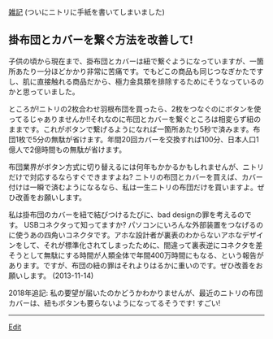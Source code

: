 ---
---
[雑記](/雑記)
(ついにニトリに手紙を書いてしまいました)
## 掛布団とカバーを繋ぐ方法を改善して!
子供の頃から現在まで、掛布団とカバーは紐で繋ぐようになっていますが、一箇所あたり一分ほどかかり非常に苦痛です。でもどこの商品も同じつなぎかたですし、肌に直接触れる商品だから、極力金具類を排除するためにそうなっているのかと思っていました。

ところが!ニトリの2枚合わせ羽根布団を買ったら、2枚をつなぐのにボタンを使ってるじゃありませんか!!それなのに布団とカバーを繋ぐところは相変らず紐のままです。これがボタンで繋げるようになれば一箇所あたり5秒で済みます。布団1枚で5分の無駄が省けます。年間20回カバーを交換すれば100分、日本人口1億人で2億時間もの無駄が省けます。

布団業界がボタン方式に切り替えるには何年もかかるかもしれませんが、ニトリだけで対応するならすぐできますよね? ニトリの布団とカバーを買えば、カバー付けは一瞬で済むようになるなら、私は一生ニトリの布団だけを買いますよ。ぜひ改善をお願いします。

私は掛布団のカバーを紐で結びつけるたびに、bad designの罪を考えるのです。 USBコネクタって知ってますか? パソコンにいろんな外部装置をつなげるのに使うあの四角いコネクタです。アホな設計者が裏表のわからないアホなデザインをして、それが標準化されてしまったために、間違って裏表逆にコネクタを差そうとして無駄にする時間が人類全体で年間400万時間にもなる、という報告があります。ですが、布団の紐の罪はそれよりはるかに重いのです。ぜひ改善をお願いします。
(2013-11-14)

2018年追記: 私の要望が届いたのかどうかわかりませんが、最近のニトリの布団カバーは、紐もボタンも要らないようになってるそうです! すごい!


----
[Edit](https://github.com/vitroid/vitroid.github.io/edit/master/MD/布団カバーの紐をなんとかしてくれ.md)
